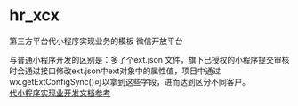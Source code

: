 # hr_xcx
第三方平台代小程序实现业务的模板 微信开放平台  
  
与普通小程序开发的区别是：多了个ext.json 文件，旗下已授权的小程序提交审核时会通过接口修改ext.json中ext对象中的属性值，项目中通过wx.getExtConfigSync()可以拿到这些字段，进而达到区分不同客户。   
[代小程序实现业开发文档参考](https://open.weixin.qq.com/cgi-bin/showdocument?action=dir_list&t=resource/res_list&verify=1&id=open1489144594_DhNoV&token=&lang=zh_CN)
